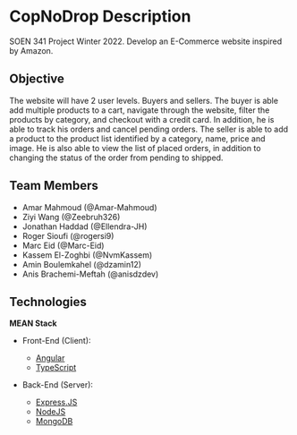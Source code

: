 # CopNoDrop Description
SOEN 341 Project Winter 2022. Develop an E-Commerce website inspired by Amazon. 


## Objective
The website will have 2 user levels. Buyers and sellers. 
The buyer is able add multiple products to a cart, navigate through the website, filter the products by category, and checkout with a credit card. In addition, he is able to track his orders and cancel pending orders.
The seller is able to add a product to the product list identified by a category, name, price and image. He is also able to view the list of placed orders, in addition to changing the status of the order from pending to shipped.


## Team Members
- Amar Mahmoud (@Amar-Mahmoud)
- Ziyi Wang (@Zeebruh326)
- Jonathan Haddad (@Ellendra-JH)
- Roger Sioufi (@rogersi9)
- Marc Eid (@Marc-Eid)
- Kassem El-Zoghbi (@NvmKassem)
- Amin Boulemkahel (@dzamin12)
- Anis Brachemi-Meftah (@anisdzdev)

## Technologies
**MEAN Stack**
- Front-End (Client):
  - [Angular](https://angular.io/)
  - [TypeScript](https://typescriptlang.org/)

- Back-End (Server):
  - [Express.JS](https://expressjs.com/)
  - [NodeJS](https://nodejs.org/en/)
  - [MongoDB](https://mongodb.com/)
